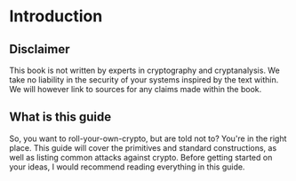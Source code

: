 # Introduction

## Disclaimer

This book is not written by experts in cryptography and cryptanalysis. We take no liability in the security
of your systems inspired by the text within. We will however link to sources for any claims made within the book.

## What is this guide

So, you want to roll-your-own-crypto, but are told not to? You're in the right place. This guide
will cover the primitives and standard constructions, as well as listing common attacks against
crypto. Before getting started on your ideas, I would recommend reading everything in this guide.

